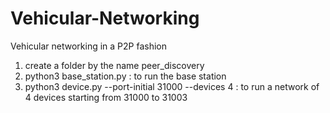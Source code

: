 # Vehicular-Networking
Vehicular networking in a P2P fashion

1. create a folder by the name peer_discovery
2. python3 base_station.py : to run the base station
3. python3 device.py --port-initial 31000 --devices 4 :  to run a network of 4 devices starting from 31000 to 31003


